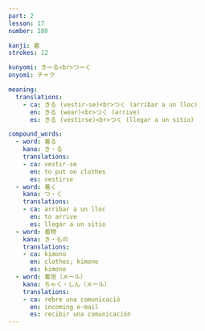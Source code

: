```yaml
---
part: 2
lesson: 17
number: 280

kanji: 着
strokes: 12

kunyomi: きーる<br>つーく
onyomi: チャク

meaning:
  translations:
    - ca: きる (vestir-se)<br>つく (arribar a un lloc)
      en: きる (wear)<br>つく (arrive)
      es: きる (vestirse)<br>つく (llegar a un sitio)

compound_words:
  - word: 着る
    kana: き・る
    translations:
    - ca: vestir-se
      en: to put on clothes
      es: vestirse
  - word: 着く
    kana: つ・く
    translations:
    - ca: arribar a un lloc
      en: to arrive
      es: llegar a un sitio
  - word: 着物
    kana: き・もの
    translations:
    - ca: kimono
      en: clothes; kimono
      es: kimono
  - word: 着信（メール）
    kana: ちゃく・しん（メール）
    translations:
    - ca: rebre una comunicació
      en: incoming e-mail
      es: recibir una comunicación
---
```

